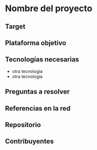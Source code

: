 # Nombre del proyecto

## Target

## Plataforma objetivo

## Tecnologías necesarias

* otra tecnologia
* otra tecnologia

## Preguntas a resolver

## Referencias en la red

## Repositorio

## Contribuyentes